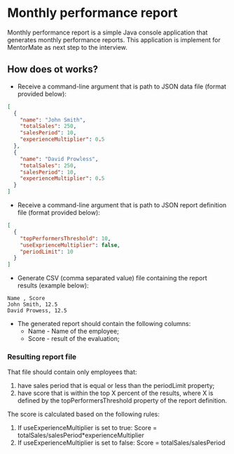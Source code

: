 # Monthly performance report

Monthly performance report is a simple Java console application that generates monthly performance reports. This application is implement for MentorMate as next step to the interview.

## How does ot works?

 - Receive a command-line argument that is path to JSON data file (format provided
below):

```json
[
  {
    "name": "John Smith",
    "totalSales": 250,
    "salesPeriod": 10,
    "experienceMultiplier": 0.5
  },
  {
    "name": "David Prowless",
    "totalSales": 250,
    "salesPeriod": 10,
    "experienceMultiplier": 0.5
  }
]
```
- Receive a command-line argument that is path to JSON report definition file (format
  provided below):

```json
[
  {
    "topPerformersThreshold": 10,
    "useExprienceMultiplier": false,
    "periodLimit": 10
  }
]
```

- Generate CSV (comma separated value) file containing the report results (example
  below):
 
```text
Name , Score
John Smith, 12.5
David Prowess, 12.5
``` 
- The generated report should contain the following columns:
    - Name - Name of the employee;
    - Score - result of the evaluation;
    
### Resulting report file
That file should contain only employees that:
1. have sales period that is equal or less than the periodLimit property;
2. have score that is within the top X percent of the results, where X is defined by the
topPerformersThreshold property of the report definition.

The score is calculated based on the following rules:
1. If useExperienceMultiplier is set to true:
Score = totalSales/salesPeriod*experienceMultiplier
2. If useExperienceMultiplier is set to false:
Score = totalSales/salesPeriod
  